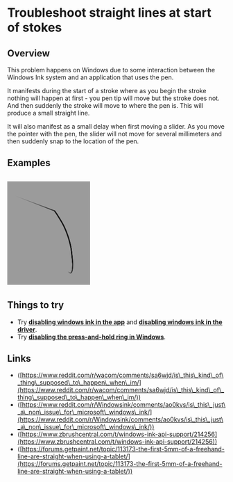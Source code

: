 # Troubleshoot straight lines at start of stokes

## Overview

This problem happens on Windows due to some interaction between the Windows Ink system and an application that uses the pen.&#x20;

It manifests during the start of a stroke where as you begin the stroke nothing will happen at first - you pen tip will move but the stroke does not. And then suddenly the stroke will move to where the pen is. This will produce a small straight line. &#x20;

It will also manifest as a small delay when first moving a slider. As you move the pointer with the pen, the slider will not move for several millimeters and then suddenly snap to the location of the pen.

## Examples

## ![](<../.gitbook/assets/image (305).png>)

## Things to try

* Try [**disabling windows ink in the app**](../guides/windows/windows-ink/configure-windows-ink-for-apps.md) and [**disabling windows ink in the driver**](../guides/windows/windows-ink/configure-windows-ink-in-the-tablet-driver.md).
* Try [**disabling the press-and-hold ring in Windows**](../guides/windows/disable-the-press-and-hold-ring-in-windows.md).

## Links

* ([https://www.reddit.com/r/wacom/comments/sa6wjd/is\_this\_kind\_of\_thing\_supposed\_to\_happen\_when\_im/](https://www.reddit.com/r/wacom/comments/sa6wjd/is\_this\_kind\_of\_thing\_supposed\_to\_happen\_when\_im/))
* ([https://www.reddit.com/r/Windowsink/comments/ao0kvs/is\_this\_just\_a\_non\_issue\_for\_microsoft\_windows\_ink/](https://www.reddit.com/r/Windowsink/comments/ao0kvs/is\_this\_just\_a\_non\_issue\_for\_microsoft\_windows\_ink/))
* ([https://www.zbrushcentral.com/t/windows-ink-api-support/214256](https://www.zbrushcentral.com/t/windows-ink-api-support/214256))
* ([https://forums.getpaint.net/topic/113173-the-first-5mm-of-a-freehand-line-are-straight-when-using-a-tablet/](https://forums.getpaint.net/topic/113173-the-first-5mm-of-a-freehand-line-are-straight-when-using-a-tablet/))
